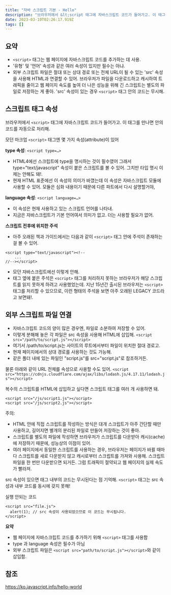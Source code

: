 ```yaml
---
title: "자바 스크립트 기본 - Hello"
description: "브라우저에서 &lt;script 태그에 자바스크립트 코드가 들어가고. 이 태그를 만나면 안의 코드를 자동으로 처리해.모던 마크업 &lt;script 태그엔 몇 가지 속성attribute이 있어type 속성 &lt;script type=…HTML4에선 스크립트"
date: 2023-03-10T02:26:17.919Z
tags: []
---
```

## 요약

- ```<script>``` 태그는 웹 페이지에 자바스크립트 코드를 추가하는 데 사용.
- '유형' 및 '언어' 속성과 같은 여러 속성이 있지만 필수는 아냐.
- 외부 스크립트 파일은 절대 또는 상대 경로 또는 전체 URL이 될 수 있는 'src' 속성을 사용해 HTML과 연결할 수 있어. 브라우저가 파일을 다운로드하고 캐시하여 트래픽을 줄이고 웹 페이지 속도를 높여 더 나은 성능을 위해 긴 스크립트는 별도의 파일로 저장하는 게 좋아. 'src' 속성이 있는 경우 ```<script>``` 태그 안의 코드는 무시해.
  
## 스크립트 태그 속성
브라우저에서 ```<script>``` 태그에 자바스크립트 코드가 들어가고. 이 태그를 만나면 안의 코드를 자동으로 처리해.

모던 마크업 ```<script>``` 태그엔 몇 가지 속성(attribute)이 있어

**type 속성**: ```<script type=…>```
- HTML4에선 스크립트에 type을 명시하는 것이 필수였어 그래서 type="text/javascript" 속성이 붙은 스크립트를  볼 수 있어. 그치만 타입 명시 이제는 안해도 돼!. 
- 현재 HTML 표준에선 이 속성의 의미가 바꼈는데 이 속성은 자바스크립트 모듈에 사용할 수 있어. 모듈은 심화 내용이기 때문에 다른 파트에서 다시 설명할거야,

**language 속성**: ```<script language=…>```
- 이 속성은 현재 사용하고 있는 스크립트 언어를 나타내. 
- 지금은 자바스크립트가 기본 언어여서 의미가 없고. 더는 사용할 필요가 없어.

**스크립트 전후에 위치한 주석**
- 아주 오래된 책과 가이드에서는 다음과 같이 ```<script>``` 태그 안에 주석이 존재하는 걸 볼 수 있어.

```
<script type="text/javascript"><!--
    ...
//--></script>
```
- 모던 자바스크립트에선 이렇게 안해. 
- 태그 옆에 붙은 주석은 ```<script>``` 태그를 처리하지 못하는 브라우저가 해당 스크립트를 읽지 못하게 하려고 사용했었는데. 지난 15년간 출시된 브라우저는 ```<script>``` 태그를 처리할 수 있으므로, 이런 형태의 주석을 보면 아주 오래된 LEGACY 코드라고 보면돼!.

## 외부 스크립트 파일 연결
- 자바스크립트 코드의 양이 많은 경우엔, 파일로 소분하여 저장할 수 있어.
- 이렇게 분해해 놓은 각 파일은 src 속성을 사용해 HTML에 삽입해.
```<script src="/path/to/script.js"></script>```
- 여기서 /path/to/script.js는 사이트의 루트에서부터 파일이 위치한 절대 경로고. 
- 현재 페이지에서의 상대 경로를 사용하는 것도 가능해. 
- 같은 폴더 내에 있는 파일인 "script.js"를 src="script.js"로 참조하거든.

물론 아래와 같이 URL 전체를 속성으로 사용할 수도 있어.
```<script src="https://cdnjs.cloudflare.com/ajax/libs/lodash.js/4.17.11/lodash.js"></script>```

복수의 스크립트를 HTML에 삽입하고 싶다면 스크립트 태그를 여러 개 사용하면 돼.
```
<script src="/js/script1.js"></script>
<script src="/js/script2.js"></script>
```
주의:
- HTML 안에 직접 스크립트를 작성하는 방식은 대개 스크립트가 아주 간단할 때만 사용하고, 길어지면 별개의 분리된 파일로 만들어 저장하는 것이 좋아.
- 스크립트를 별도의 파일에 작성하면 브라우저가 스크립트를 다운받아 캐시(cache)에 저장하기 때문에, 성능상의 이점이 있어.
- 여러 페이지에서 동일한 스크립트를 사용하는 경우, 브라우저는 페이지가 바뀔 때마다 스크립트를 새로 다운받지 않고 캐시로부터 스크립트를 가져와 사용해. 스크립트 파일을 한 번만 다운받으면 되거든. 그럼 트래픽이 절약되고 웹 페이지의 실제 속도가 빨라져.

src 속성이 있으면 태그 내부의 코드는 무시된다는 점 기억해.
```<script>``` 태그는 src 속성과 내부 코드를 동시에 갖지 못해!

실행 안되는 코드
```
<script src="file.js">
  alert(1); // src 속성이 사용되었으므로 이 코드는 무시됩니다.
</script>
```

**요약**
- 웹 페이지에 자바스크립트 코드를 추가하기 위해 ```<script>``` 태그를 사용함
- type 과 language 속성은 필수가 아님
- 외부 스크립트 파일은 ```<script src="path/to/script.js"></script>```와 같이 삽입함.

## 참조 
https://ko.javascript.info/hello-world